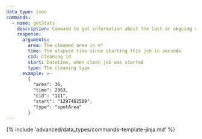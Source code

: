 ```yaml
---
data_type: json
commands:
  - name: getStats
    description: Command to get information about the last or ongoing cleaning job.
    response:
      arguments:
        area: The cleaned area in m²
        time: The elapsed time since starting this job in seconds
        cid: Cleaning id
        start: Datetime, when clean job was started
        type: The cleaning type
      example: >-
        {
          "area": 36,
          "time": 2063,
          "cid": "111",
          "start": "1297462509",
          "type": "spotArea"
        }
---
```


{% include 'advanced/data_types/commands-template-jinja.md' %}
